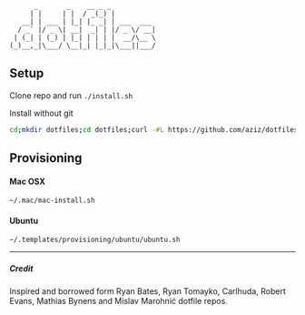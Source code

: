           _       _    __ _ _
         | |     | |  / _(_) |
       __| | ___ | |_| |_ _| | ___  ___
      / _` |/ _ \| __|  _| | |/ _ \/ __|
     | (_| | (_) | |_| | | | |  __/\__ \
    (_)__,_|\___/ \__|_| |_|_|\___||___/

## Setup
Clone repo and run `./install.sh`

Install without git
```bash
cd;mkdir dotfiles;cd dotfiles;curl -#L https://github.com/aziz/dotfiles/tarball/master | tar -xzv --strip-components 1; ./install.sh;
```
 

## Provisioning
#### Mac OSX 
`~/.mac/mac-install.sh`

#### Ubuntu
`~/.templates/provisioning/ubuntu/ubuntu.sh`

---
##### Credit
Inspired and borrowed form Ryan Bates, Ryan Tomayko, Carlhuda, Robert Evans, Mathias Bynens and 
Mislav Marohnić dotfile repos.
